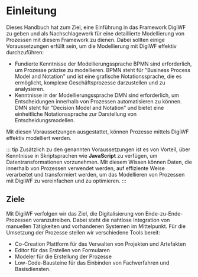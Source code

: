 # Einleitung

Dieses Handbuch hat zum Ziel, eine Einführung in das Framework DigiWF zu geben und als Nachschlagewerk für eine
detaillierte Modellierung von Prozessen mit diesem Framework zu dienen. Dabei sollten einige Voraussetzungen erfüllt
sein, um die Modellierung mit DigiWF effektiv durchzuführen:

- Fundierte Kenntnisse der Modellierungssprache BPMN sind erforderlich, um Prozesse präzise zu modellieren. BPMN steht
  für "Business Process Model and Notation" und ist eine grafische Notationssprache, die es ermöglicht, komplexe
  Geschäftsprozesse darzustellen und zu analysieren.
- Kenntnisse in der Modellierungssprache DMN sind erforderlich, um Entscheidungen innerhalb von Prozessen automatisieren
  zu können. DMN steht für "Decision Model and Notation" und bietet eine einheitliche Notationssprache zur Darstellung
  von Entscheidungsmodellen.

Mit diesen Voraussetzungen ausgestattet, können Prozesse mittels DigiWF effektiv modelliert werden.

::: tip
Zusätzlich zu den genannten Voraussetzungen ist es von Vorteil, über Kenntnisse in Skriptsprachen wie **JavaScript** zu
verfügen, um Datentransformationen vorzunehmen. Mit diesem Wissen können Daten, die innerhalb von Prozessen verwendet
werden, auf effiziente Weise verarbeitet und transformiert werden, um das Modellieren von Prozessen mit DigiWF zu
vereinfachen und zu optimieren.
:::

## Ziele

Mit DigiWF verfolgen wir das Ziel, die Digitalisierung von Ende-zu-Ende-Prozessen voranzutreiben. Dabei steht die
nahtlose Integration von manuellen Tätigkeiten und vorhandenen Systemen im Mittelpunkt. Für die Umsetzung der Prozesse
stellen wir verschiedene Tools bereit:

- Co-Creation Plattform für das Verwalten von Projekten und Artefakten
- Editor für das Erstellen von Formularen
- Modeler für die Erstellung der Prozesse
- Low-Code-Bausteine für das Einbinden von Fachverfahren und Basisdiensten.